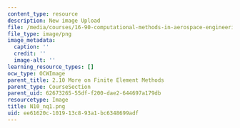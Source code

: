 ```yaml
---
content_type: resource
description: New image Upload
file: /media/courses/16-90-computational-methods-in-aerospace-engineering-spring-2014/ee61620c101913c893a1bc6348699adf_N10_nq1.png
file_type: image/png
image_metadata:
  caption: ''
  credit: ''
  image-alt: ''
learning_resource_types: []
ocw_type: OCWImage
parent_title: 2.10 More on Finite Element Methods
parent_type: CourseSection
parent_uid: 62673265-55df-f200-dae2-644697a179db
resourcetype: Image
title: N10_nq1.png
uid: ee61620c-1019-13c8-93a1-bc6348699adf
---
```

